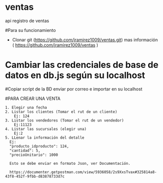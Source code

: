 # ventas
api registro de ventas

#Para su funcionamiento 
 -  Clonar git (https://github.com/jramirez1009/ventas.git)
     mas información ( https://github.com/jramirez1009/ventas )
# Cambiar las credenciales de base de datos en db.js según su localhost

#Copiar script de la BD enviar por correo e importar en su localhost

#PARA CREAR UNA VENTA

    1. Elegir una fecha
    2. Listar los clientes (Tomar el rut de un cliente) 
        Ej: 124
    3. Listar los vendedores (Tomar el rut de un vendedor) 
        Ej:11123
    4. Listar las sucursales (elegir una)    
        Ej:2
    5. LLenar la información del detalle
      Ej:
      "producto_idproducto": 124,
      "cantidad": 5,
      "precioUnitario": 1000    

      Esto se debe enviar en formato Json, ver Documentación. 

      https://documenter.getpostman.com/view/5936058/2s9XxsTvax#325814a8-43f8-452f-9fbb-d83878733d7c